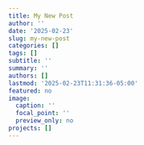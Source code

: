 ```yaml
---
title: My New Post
author: ''
date: '2025-02-23'
slug: my-new-post
categories: []
tags: []
subtitle: ''
summary: ''
authors: []
lastmod: '2025-02-23T11:31:36-05:00'
featured: no
image:
  caption: ''
  focal_point: ''
  preview_only: no
projects: []
---
```

